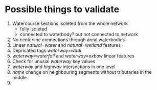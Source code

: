 # Possible things to validate

1. Watercourse sections isoleted from the whole network
    - fully isoleted
    - connected to waterbody? but not connected to network
2. No centerline connections through areal waterbodies
3. Linear *natural=water* and *natural=wetland* features
4. Depricated tags *waterway=wadi*
5. *waterway=waterfall* and *waterway=oxbow* linear features
6. Check for unusial *waterway* key values
7. *waterway* and *highway* intersections in one level
8. *name* change on neighbouring segments without tributaries in the middle
9. 
